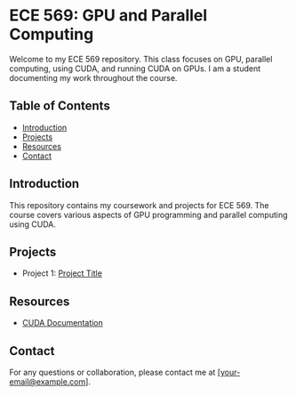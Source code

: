 # ECE 569: GPU and Parallel Computing

Welcome to my ECE 569 repository. This class focuses on GPU, parallel computing, using CUDA, and running CUDA on GPUs. I am a student documenting my work throughout the course.

## Table of Contents
- [Introduction](#introduction)
- [Projects](#projects)
- [Resources](#resources)
- [Contact](#contact)

## Introduction
This repository contains my coursework and projects for ECE 569. The course covers various aspects of GPU programming and parallel computing using CUDA.

## Projects
- Project 1: [Project Title](link-to-project)

## Resources
- [CUDA Documentation](https://docs.nvidia.com/cuda/)

## Contact
For any questions or collaboration, please contact me at [your-email@example.com].
